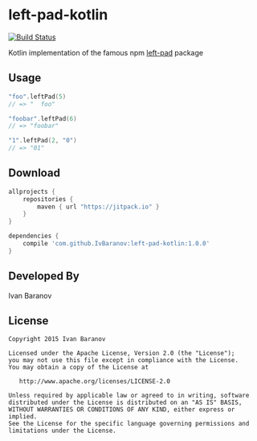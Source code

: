 # left-pad-kotlin
[![Build Status](https://travis-ci.org/IvBaranov/left-pad-kotlin.svg?branch=master)](https://travis-ci.org/IvBaranov/left-pad-kotlin)

Kotlin implementation of the famous npm [left-pad](http://left-pad.io/) package

Usage
-----

```kotlin
"foo".leftPad(5)
// => "  foo"

"foobar".leftPad(6)
// => "foobar"

"1".leftPad(2, "0")
// => "01"
```

Download
--------
```groovy
allprojects {
    repositories {
        maven { url "https://jitpack.io" }
    }
}
```
```groovy
dependencies {
    compile 'com.github.IvBaranov:left-pad-kotlin:1.0.0'
}
```	

Developed By
------------
Ivan Baranov

License
-------

```
Copyright 2015 Ivan Baranov

Licensed under the Apache License, Version 2.0 (the "License");
you may not use this file except in compliance with the License.
You may obtain a copy of the License at

   http://www.apache.org/licenses/LICENSE-2.0

Unless required by applicable law or agreed to in writing, software
distributed under the License is distributed on an "AS IS" BASIS,
WITHOUT WARRANTIES OR CONDITIONS OF ANY KIND, either express or implied.
See the License for the specific language governing permissions and
limitations under the License.
```
